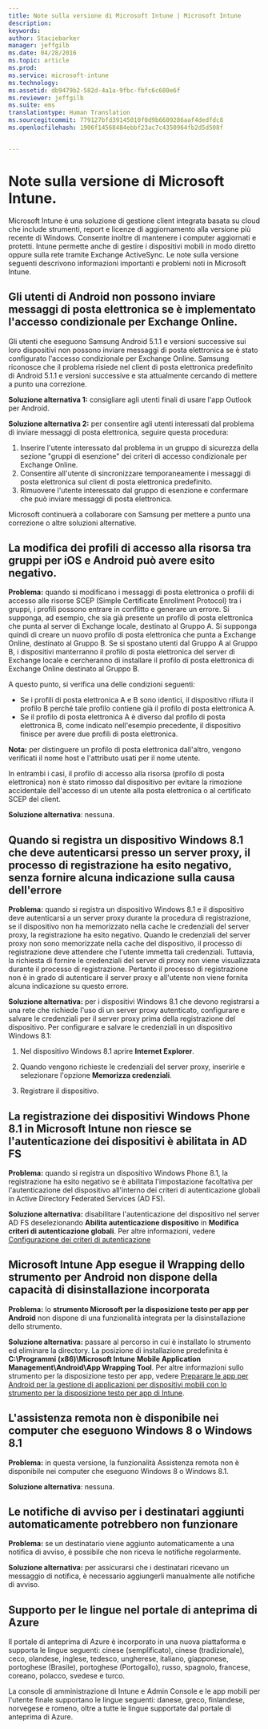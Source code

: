 ```yaml
---
title: Note sulla versione di Microsoft Intune | Microsoft Intune
description: 
keywords: 
author: Staciebarker
manager: jeffgilb
ms.date: 04/28/2016
ms.topic: article
ms.prod: 
ms.service: microsoft-intune
ms.technology: 
ms.assetid: db9479b2-582d-4a1a-9fbc-fbfc6c680e6f
ms.reviewer: jeffgilb
ms.suite: ems
translationtype: Human Translation
ms.sourcegitcommit: 779127bfd39145010f0d9b6609286aaf4dedfdc8
ms.openlocfilehash: 1906f14568484ebbf23ac7c4350964fb2d5d508f


---
```


# Note sulla versione di Microsoft Intune.
Microsoft Intune è una soluzione di gestione client integrata basata su cloud che include strumenti, report e licenze di aggiornamento alla versione più recente di Windows. Consente inoltre di mantenere i computer aggiornati e protetti. Intune permette anche di gestire i dispositivi mobili in modo diretto oppure sulla rete tramite Exchange ActiveSync. Le note sulla versione seguenti descrivono informazioni importanti e problemi noti in Microsoft Intune.


## Gli utenti di Android non possono inviare messaggi di posta elettronica se è implementato l'accesso condizionale per Exchange Online.

Gli utenti che eseguono Samsung Android 5.1.1 e versioni successive sui loro dispositivi non possono inviare messaggi di posta elettronica se è stato configurato l'accesso condizionale per Exchange Online. Samsung riconosce che il problema risiede nel client di posta elettronica predefinito di Android 5.1.1 e versioni successive e sta attualmente cercando di mettere a punto una correzione.

**Soluzione alternativa 1:** consigliare agli utenti finali di usare l'app Outlook per Android.

**Soluzione alternativa 2:** per consentire agli utenti interessati dal problema di inviare messaggi di posta elettronica, seguire questa procedura:

1. Inserire l'utente interessato dal problema in un gruppo di sicurezza della sezione "gruppi di esenzione" dei criteri di accesso condizionale per Exchange Online.
2. Consentire all'utente di sincronizzare temporaneamente i messaggi di posta elettronica sul client di posta elettronica predefinito.
3. Rimuovere l'utente interessato dal gruppo di esenzione e confermare che può inviare messaggi di posta elettronica.

Microsoft continuerà a collaborare con Samsung per mettere a punto una correzione o altre soluzioni alternative.



## La modifica dei profili di accesso alla risorsa tra gruppi per iOS e Android può avere esito negativo.
**Problema:** quando si modificano i messaggi di posta elettronica o profili di accesso alle risorse SCEP (Simple Certificate Enrollment Protocol) tra i gruppi, i profili possono entrare in conflitto e generare un errore. Si supponga, ad esempio, che sia già presente un profilo di posta elettronica che punta al server di Exchange locale, destinato al Gruppo A. Si supponga quindi di creare un nuovo profilo di posta elettronica che punta a Exchange Online, destinato al Gruppo B. Se si spostano utenti dal Gruppo A al Gruppo B, i dispositivi manterranno il profilo di posta elettronica del server di Exchange locale e cercheranno di installare il profilo di posta elettronica di Exchange Online destinato al Gruppo B.

A questo punto, si verifica una delle condizioni seguenti: 
* Se i profili di posta elettronica A e B sono identici, il dispositivo rifiuta il profilo B perché tale profilo contiene già il profilo di posta elettronica A.
* Se il profilo di posta elettronica A è diverso dal profilo di posta elettronica B, come indicato nell'esempio precedente, il dispositivo finisce per avere due profili di posta elettronica.

**Nota:** per distinguere un profilo di posta elettronica dall'altro, vengono verificati il nome host e l'attributo usati per il nome utente.

In entrambi i casi, il profilo di accesso alla risorsa (profilo di posta elettronica) non è stato rimosso dal dispositivo per evitare la rimozione accidentale dell'accesso di un utente alla posta elettronica o al certificato SCEP del client.

**Soluzione alternativa**: nessuna.

## Quando si registra un dispositivo Windows 8.1 che deve autenticarsi presso un server proxy, il processo di registrazione ha esito negativo, senza fornire alcuna indicazione sulla causa dell'errore
**Problema:** quando si registra un dispositivo Windows 8.1 e il dispositivo deve autenticarsi a un server proxy durante la procedura di registrazione, se il dispositivo non ha memorizzato nella cache le credenziali del server proxy, la registrazione ha esito negativo. Quando le credenziali del server proxy non sono memorizzate nella cache del dispositivo, il processo di registrazione deve attendere che l'utente immetta tali credenziali. Tuttavia, la richiesta di fornire le credenziali del server di proxy non viene visualizzata durante il processo di registrazione. Pertanto il processo di registrazione non è in grado di autenticare il server proxy e all'utente non viene fornita alcuna indicazione su questo errore.

**Soluzione alternativa:** per i dispositivi Windows 8.1 che devono registrarsi a una rete che richiede l'uso di un server proxy autenticato, configurare e salvare le credenziali per il server proxy prima della registrazione del dispositivo. Per configurare e salvare le credenziali in un dispositivo Windows 8.1:

1.  Nel dispositivo Windows 8.1 aprire **Internet Explorer**.

2.  Quando vengono richieste le credenziali del server proxy, inserirle e selezionare l'opzione **Memorizza credenziali**.

3.  Registrare il dispositivo.

## La registrazione dei dispositivi Windows Phone 8.1 in Microsoft Intune non riesce se l'autenticazione dei dispositivi è abilitata in AD FS
**Problema:** quando si registra un dispositivo Windows Phone 8.1, la registrazione ha esito negativo se è abilitata l'impostazione facoltativa per l'autenticazione del dispositivo all'interno dei criteri di autenticazione globali in Active Directory Federated Services (AD FS).

**Soluzione alternativa:** disabilitare l'autenticazione del dispositivo nel server AD FS deselezionando **Abilita autenticazione dispositivo** in **Modifica criteri di autenticazione globali**. Per altre informazioni, vedere [Configurazione dei criteri di autenticazione](http://technet.microsoft.com/library/dn486781.aspx)


## Microsoft Intune App esegue il Wrapping dello strumento per Android non dispone della capacità di disinstallazione incorporata
**Problema:** lo **strumento Microsoft per la disposizione testo per app per Android** non dispone di una funzionalità integrata per la disinstallazione dello strumento.

**Soluzione alternativa:** passare al percorso in cui è installato lo strumento ed eliminare la directory. La posizione di installazione predefinita è **C:\Programmi (x86)\Microsoft Intune Mobile Application Management\Android\App Wrapping Tool**. Per altre informazioni sullo strumento per la disposizione testo per app, vedere [Preparare le app per Android per la gestione di applicazioni per dispositivi mobili con lo strumento per la disposizione testo per app di Intune](/intune/deploy-use/prepare-android-apps-for-mobile-application-management-with-the-microsoft-intune-app-wrapping-tool).

## L'assistenza remota non è disponibile nei computer che eseguono Windows 8 o Windows 8.1
**Problema:** in questa versione, la funzionalità Assistenza remota non è disponibile nei computer che eseguono Windows 8 o Windows 8.1.

**Soluzione alternativa**: nessuna.

## Le notifiche di avviso per i destinatari aggiunti automaticamente potrebbero non funzionare
**Problema:** se un destinatario viene aggiunto automaticamente a una notifica di avviso, è possibile che non riceva le notifiche regolarmente.

**Soluzione alternativa:** per assicurarsi che i destinatari ricevano un messaggio di notifica, è necessario aggiungerli manualmente alle notifiche di avviso.

## Supporto per le lingue nel portale di anteprima di Azure
Il portale di anteprima di Azure è incorporato in una nuova piattaforma e supporta le lingue seguenti: cinese (semplificato), cinese (tradizionale), ceco, olandese, inglese, tedesco, ungherese, italiano, giapponese, portoghese (Brasile), portoghese (Portogallo), russo, spagnolo, francese, coreano, polacco, svedese e turco.

La console di amministrazione di Intune e Admin Console e le app mobili per l'utente finale supportano le lingue seguenti: danese, greco, finlandese, norvegese e romeno, oltre a tutte le lingue supportate dal portale di anteprima di Azure.



<!--HONumber=Jun16_HO4-->


